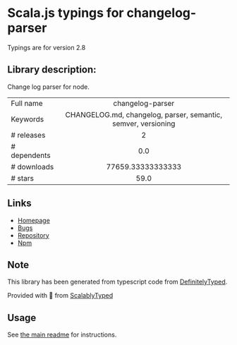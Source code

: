 
# Scala.js typings for changelog-parser

Typings are for version 2.8

## Library description:
Change log parser for node.

|                    |                 |
| ------------------ | :-------------: |
| Full name          | changelog-parser |
| Keywords           | CHANGELOG.md, changelog, parser, semantic, semver, versioning |
| # releases         | 2 |
| # dependents       | 0.0 |
| # downloads        | 77659.33333333333 |
| # stars            | 59.0 |

## Links
- [Homepage](https://github.com/ungoldman/changelog-parser)
- [Bugs](https://github.com/ungoldman/changelog-parser/issues)
- [Repository](https://github.com/ungoldman/changelog-parser)
- [Npm](https://www.npmjs.com/package/changelog-parser)
    


## Note
This library has been generated from typescript code from [DefinitelyTyped](https://definitelytyped.org).

Provided with :purple_heart: from [ScalablyTyped](https://github.com/oyvindberg/ScalablyTyped)

## Usage
See [the main readme](../../readme.md) for instructions.


